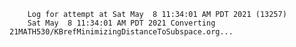         Log for attempt at Sat May  8 11:34:01 AM PDT 2021 (13257)
        Sat May  8 11:34:01 AM PDT 2021 Converting 21MATH530/KBrefMinimizingDistanceToSubspace.org...
